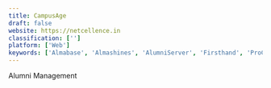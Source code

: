```yaml
---
title: CampusAge
draft: false 
website: https://netcellence.in
classification: ['']
platform: ['Web']
keywords: ['Almabase', 'Almashines', 'AlumniServer', 'Firsthand', 'ProClass', 'Reunite', 'Tassl', 'ToucanTech', 'Vaave']
---
```

Alumni Management